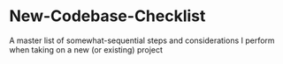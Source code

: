 # New-Codebase-Checklist
A master list of somewhat-sequential steps and considerations I perform when taking on a new (or existing) project
